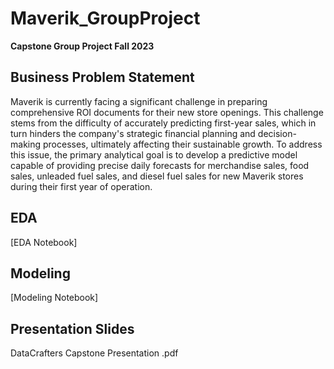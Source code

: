 # Maverik_GroupProject
**Capstone Group Project Fall 2023**

## Business Problem Statement   
Maverik is currently facing a significant challenge in preparing comprehensive ROI documents for their new store openings. This challenge stems from the difficulty of accurately predicting first-year sales, which in turn hinders the company's strategic financial planning and decision-making processes, ultimately affecting their sustainable growth. To address this issue, the primary analytical goal is to develop a predictive model capable of providing precise daily forecasts for merchandise sales, food sales, unleaded fuel sales, and diesel fuel sales for new Maverik stores during their first year of operation.

## EDA 
[EDA Notebook]

## Modeling
[Modeling Notebook]

## Presentation Slides
DataCrafters Capstone Presentation .pdf




